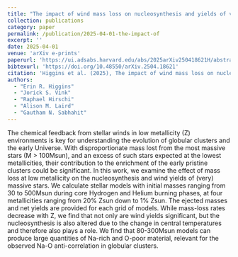 ```yaml
---
title: "The impact of wind mass loss on nucleosynthesis and yields of very massive stars at low metallicity"
collection: publications
category: paper
permalink: /publication/2025-04-01-the-impact-of
excerpt: ''
date: 2025-04-01
venue: 'arXiv e-prints'
paperurl: 'https://ui.adsabs.harvard.edu/abs/2025arXiv250418621H/abstract'
bibtexurl: 'https://doi.org/10.48550/arXiv.2504.18621'
citation: 'Higgins et al. (2025), The impact of wind mass loss on nucleosynthesis and yields of very massive stars at low metallicity, arXiv e-prints'
authors:
  - "Erin R. Higgins"
  - "Jorick S. Vink"
  - "Raphael Hirschi"
  - "Alison M. Laird"
  - "Gautham N. Sabhahit"
---
```

The chemical feedback from stellar winds in low metallicity (Z) environments is key for understanding the evolution of globular clusters and the early Universe. With disproportionate mass lost from the most massive stars (M &gt; 100Msun), and an excess of such stars expected at the lowest metallicities, their contribution to the enrichment of the early pristine clusters could be significant. In this work, we examine the effect of mass loss at low metallicity on the nucleosynthesis and wind yields of (very) massive stars. We calculate stellar models with initial masses ranging from 30 to 500Msun during core Hydrogen and Helium burning phases, at four metallicities ranging from 20% Zsun down to 1% Zsun. The ejected masses and net yields are provided for each grid of models. While mass-loss rates decrease with Z, we find that not only are wind yields significant, but the nucleosynthesis is also altered due to the change in central temperatures and therefore also plays a role. We find that 80-300Msun models can produce large quantities of Na-rich and O-poor material, relevant for the observed Na-O anti-correlation in globular clusters.
